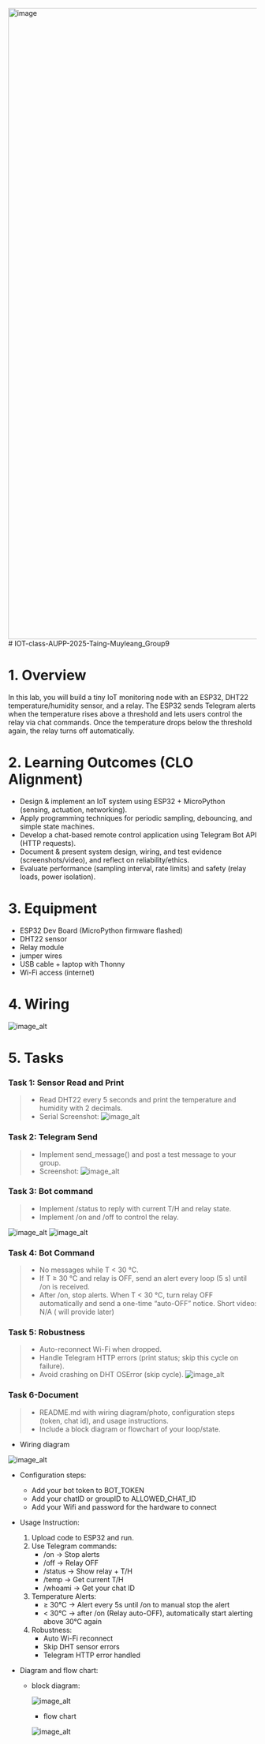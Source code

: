 <img width="960" height="1280" alt="image" src="https://github.com/user-attachments/assets/ebc138ca-ee03-4a5a-87f6-3dbb42bb768f" /># IOT-class-AUPP-2025-Taing-Muyleang_Group9

# 1. Overview

   In this lab, you will build a tiny IoT monitoring node with an ESP32, DHT22 temperature/humidity sensor, and a relay. The ESP32 sends Telegram alerts when the temperature rises above a threshold and lets users control the relay via chat commands. Once the temperature drops below the threshold again, the relay turns off automatically.

# 2. Learning Outcomes (CLO Alignment)
   - Design & implement an IoT system using ESP32 + MicroPython (sensing, actuation, networking).
   - Apply programming techniques for periodic sampling, debouncing, and simple state machines.
   - Develop a chat-based remote control application using Telegram Bot API (HTTP requests).
   - Document & present system design, wiring, and test evidence (screenshots/video), and reflect on reliability/ethics.
   - Evaluate performance (sampling interval, rate limits) and safety (relay loads, power isolation).
   
# 3. Equipment
   - ESP32 Dev Board (MicroPython firmware flashed)
   - DHT22 sensor
   - Relay module
   - jumper wires
   - USB cable + laptop with Thonny
   - Wi-Fi access (internet)

# 4. Wiring
   ![image_alt](https://github.com/HeangMapanha/IOT-class-AUPP-2025-Taing-Muyleang_Group9/blob/main/Pictures/Materials.png?raw=true)

# 5. Tasks

   ### Task 1: Sensor Read and Print
   > - Read DHT22 every 5 seconds and print the temperature and humidity with 2 decimals.
   > - Serial Screenshot:
   ![image_alt](https://github.com/HeangMapanha/IOT-class-AUPP-2025-Taing-Muyleang_Group9/blob/main/Pictures/message%233.jpeg?raw=true)
   

   ### Task 2: Telegram Send
   > - Implement send_message() and post a test message to your group.
   > - Screenshot:
   ![image_alt](https://github.com/HeangMapanha/IOT-class-AUPP-2025-Taing-Muyleang_Group9/blob/main/Pictures/message%233.jpeg?raw=true)

   
   ### Task 3: Bot command
   > - Implement /status to reply with current T/H and relay state.
   > - Implement /on and /off to control the relay.

   ![image_alt](https://github.com/HeangMapanha/IOT-class-AUPP-2025-Taing-Muyleang_Group9/blob/main/Pictures/message%231.jpeg?raw=true)
   ![image_alt](https://github.com/HeangMapanha/IOT-class-AUPP-2025-Taing-Muyleang_Group9/blob/main/Pictures/message%232.jpeg?raw=true)


   ### Task 4: Bot Command
   > - No messages while T < 30 °C.
   > - If T ≥ 30 °C and relay is OFF, send an alert every loop (5 s) until /on is received.
   > - After /on, stop alerts. When T < 30 °C, turn relay OFF automatically and send a one-time “auto-OFF” notice.
   Short video: N/A ( will provide later)

   ### Task 5: Robustness
   > - Auto-reconnect Wi-Fi when dropped.
   > - Handle Telegram HTTP errors (print status; skip this cycle on failure).
   > - Avoid crashing on DHT OSError (skip cycle).
   ![image_alt](https://github.com/HeangMapanha/IOT-class-AUPP-2025-Taing-Muyleang_Group9/blob/main/Pictures/codepic.jpeg?raw=true)


   ### Task 6-Document
   > - README.md with wiring diagram/photo, configuration steps (token, chat id), and usage instructions.
   > - Include a block diagram or flowchart of your loop/state.

   - Wiring diagram
     
   ![image_alt](https://github.com/HeangMapanha/IOT-class-AUPP-2025-Taing-Muyleang_Group9/blob/main/Pictures/wiring.png?raw=true)


   - Configuration steps:
     + Add your bot token to BOT_TOKEN
     + Add your chatID or groupID to ALLOWED_CHAT_ID
     + Add your Wifi and password for the hardware to connect
   
   - Usage Instruction:
     1. Upload code to ESP32 and run.
     2. Use Telegram commands:
        + /on → Stop alerts
        + /off → Relay OFF
        + /status → Show relay + T/H
        + /temp → Get current T/H
        + /whoami → Get your chat ID
      3. Temperature Alerts:
         + ≥ 30°C → Alert every 5s until /on to manual stop the alert
         + < 30°C → after /on (Relay auto-OFF), automatically start alerting above 30°C again
      4. Robustness:
         + Auto Wi-Fi reconnect
         + Skip DHT sensor errors
         + Telegram HTTP error handled
  
   - Diagram and flow chart:
     + block diagram:
       
        ![image_alt](https://github.com/mleanggg/IOT-class-AUPP-2025-Taing-Muyleang_Group9/blob/37489e7743e2e955ed8ebf69fc867a14965bec1a/photo_2025-09-07%2007.44.30.jpeg?raw=true)

       + flow chart
      
       ![image_alt](https://github.com/mleanggg/IOT-class-AUPP-2025-Taing-Muyleang_Group9/blob/b09777d789e0c4d1f8a53f7005c2dd504b27cec4/photo_2025-09-07%2002.29.17.jpeg?raw=true)

    
       
   
   
